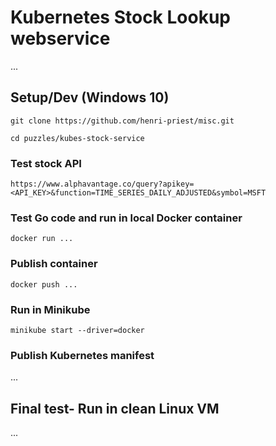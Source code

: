# Kubernetes Stock Lookup webservice

...

## Setup/Dev (Windows 10)

`git clone https://github.com/henri-priest/misc.git`

`cd puzzles/kubes-stock-service`

### Test stock API

```https://www.alphavantage.co/query?apikey=<API_KEY>&function=TIME_SERIES_DAILY_ADJUSTED&symbol=MSFT ```

### Test Go code and run in local Docker container

```docker run ...```


### Publish container

```docker push ...```

### Run in Minikube

```minikube start --driver=docker```


### Publish Kubernetes manifest

...

## Final test- Run in clean Linux VM

...
